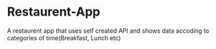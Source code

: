 # Restaurent-App
A restaurent app that uses self created API and shows data accoding to categories of time(Breakfast, Lunch etc)
